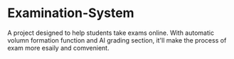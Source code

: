 # Examination-System
A project designed to help students take exams online. With automatic volumn formation function and AI grading section, it'll make the process of exam more esaily and comvenient.
